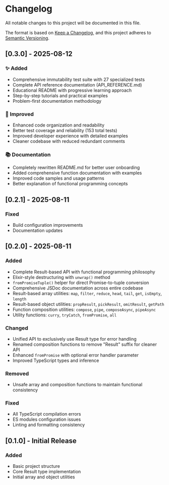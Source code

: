 # Changelog

All notable changes to this project will be documented in this file.

The format is based on [Keep a Changelog](https://keepachangelog.com/en/1.0.0/),
and this project adheres to [Semantic Versioning](https://semver.org/spec/v2.0.0.html).

## [0.3.0] - 2025-08-12

### ✨ Added
- Comprehensive immutability test suite with 27 specialized tests
- Complete API reference documentation (API_REFERENCE.md)
- Educational README with progressive learning approach
- Step-by-step tutorials and practical examples
- Problem-first documentation methodology

### 🔧 Improved
- Enhanced code organization and readability
- Better test coverage and reliability (153 total tests)
- Improved developer experience with detailed examples
- Cleaner codebase with reduced redundant comments

### 📚 Documentation
- Completely rewritten README.md for better user onboarding
- Added comprehensive function documentation with examples
- Improved code samples and usage patterns
- Better explanation of functional programming concepts

## [0.2.1] - 2025-08-11

### Fixed
- Build configuration improvements
- Documentation updates

## [0.2.0] - 2025-08-11

### Added
- Complete Result-based API with functional programming philosophy
- Elixir-style destructuring with `unwrap()` method
- `fromPromiseTuple()` helper for direct Promise-to-tuple conversion
- Comprehensive JSDoc documentation across entire codebase
- Result-based array utilities: `map`, `filter`, `reduce`, `head`, `tail`, `get`, `isEmpty`, `length`
- Result-based object utilities: `propResult`, `pickResult`, `omitResult`, `getPath`
- Function composition utilities: `compose`, `pipe`, `composeAsync`, `pipeAsync`
- Utility functions: `curry`, `tryCatch`, `fromPromise`, `all`

### Changed
- Unified API to exclusively use Result type for error handling
- Renamed composition functions to remove "Result" suffix for cleaner API
- Enhanced `fromPromise` with optional error handler parameter
- Improved TypeScript types and inference

### Removed
- Unsafe array and composition functions to maintain functional consistency

### Fixed
- All TypeScript compilation errors
- ES modules configuration issues
- Linting and formatting consistency

## [0.1.0] - Initial Release

### Added
- Basic project structure
- Core Result type implementation
- Initial array and object utilities
